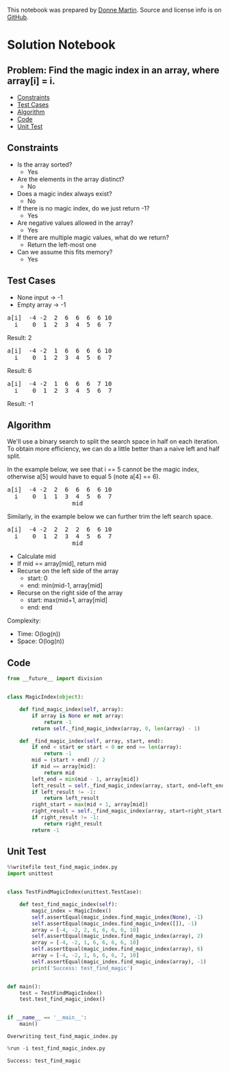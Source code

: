 This notebook was prepared by [Donne Martin](https://github.com/donnemartin). Source and license info is on [GitHub](https://github.com/donnemartin/interactive-coding-challenges).

# Solution Notebook

## Problem: Find the magic index in an array, where array[i] = i.

- [Constraints](#Constraints)
- [Test Cases](#Test-Cases)
- [Algorithm](#Algorithm)
- [Code](#Code)
- [Unit Test](#Unit-Test)

## Constraints

- Is the array sorted?
  - Yes
- Are the elements in the array distinct?
  - No
- Does a magic index always exist?
  - No
- If there is no magic index, do we just return -1?
  - Yes
- Are negative values allowed in the array?
  - Yes
- If there are multiple magic values, what do we return?
  - Return the left-most one
- Can we assume this fits memory?
  - Yes

## Test Cases

- None input -> -1
- Empty array -> -1

<pre>
a[i]  -4 -2  2  6  6  6  6 10
  i    0  1  2  3  4  5  6  7
</pre>

Result: 2

<pre>
a[i]  -4 -2  1  6  6  6  6 10
  i    0  1  2  3  4  5  6  7
</pre>

Result: 6

<pre>
a[i]  -4 -2  1  6  6  6  7 10
  i    0  1  2  3  4  5  6  7
</pre>

Result: -1

## Algorithm

We'll use a binary search to split the search space in half on each iteration. To obtain more efficiency, we can do a little better than a naive left and half split.

In the example below, we see that i == 5 cannot be the magic index, otherwise a[5] would have to equal 5 (note a[4] == 6).

<pre>
a[i]  -4 -2  2  6  6  6  6 10
  i    0  1  1  3  4  5  6  7
                  mid
</pre>

Similarly, in the example below we can further trim the left search space.

<pre>
a[i]  -4 -2  2  2  2  6  6 10
  i    0  1  2  3  4  5  6  7
                  mid
</pre>

- Calculate mid
- If mid == array[mid], return mid
- Recurse on the left side of the array
  - start: 0
  - end: min(mid-1, array[mid]
- Recurse on the right side of the array
  - start: max(mid+1, array[mid]
  - end: end

Complexity:

- Time: O(log(n))
- Space: O(log(n))

## Code

```python
from __future__ import division


class MagicIndex(object):

    def find_magic_index(self, array):
        if array is None or not array:
            return -1
        return self._find_magic_index(array, 0, len(array) - 1)

    def _find_magic_index(self, array, start, end):
        if end < start or start < 0 or end >= len(array):
            return -1
        mid = (start + end) // 2
        if mid == array[mid]:
            return mid
        left_end = min(mid - 1, array[mid])
        left_result = self._find_magic_index(array, start, end=left_end)
        if left_result != -1:
            return left_result
        right_start = max(mid + 1, array[mid])
        right_result = self._find_magic_index(array, start=right_start, end=end)
        if right_result != -1:
            return right_result
        return -1
```

## Unit Test

```python
%%writefile test_find_magic_index.py
import unittest


class TestFindMagicIndex(unittest.TestCase):

    def test_find_magic_index(self):
        magic_index = MagicIndex()
        self.assertEqual(magic_index.find_magic_index(None), -1)
        self.assertEqual(magic_index.find_magic_index([]), -1)
        array = [-4, -2, 2, 6, 6, 6, 6, 10]
        self.assertEqual(magic_index.find_magic_index(array), 2)
        array = [-4, -2, 1, 6, 6, 6, 6, 10]
        self.assertEqual(magic_index.find_magic_index(array), 6)
        array = [-4, -2, 1, 6, 6, 6, 7, 10]
        self.assertEqual(magic_index.find_magic_index(array), -1)
        print('Success: test_find_magic')


def main():
    test = TestFindMagicIndex()
    test.test_find_magic_index()


if __name__ == '__main__':
    main()
```

    Overwriting test_find_magic_index.py

```python
%run -i test_find_magic_index.py
```

    Success: test_find_magic
